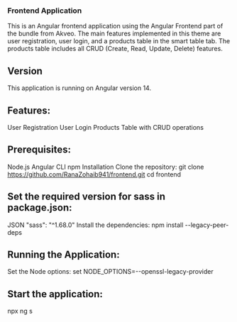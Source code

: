 ### Frontend Application
This is an Angular frontend application using the Angular Frontend part of the bundle from Akveo. 
The main features implemented in this theme are user registration, user login, and a products table in the smart table tab. 
The products table includes all CRUD (Create, Read, Update, Delete) features.

## Version
This application is running on Angular version 14.

## Features:
User Registration
User Login
Products Table with CRUD operations

## Prerequisites:
Node.js
Angular CLI
npm
Installation
Clone the repository:
git clone https://github.com/RanaZohaib941/frontend.git
cd frontend

## Set the required version for sass in package.json:
JSON
"sass": "^1.68.0"
Install the dependencies:
npm install --legacy-peer-deps

## Running the Application:
Set the Node options:
set NODE_OPTIONS=--openssl-legacy-provider

## Start the application:
npx ng s
